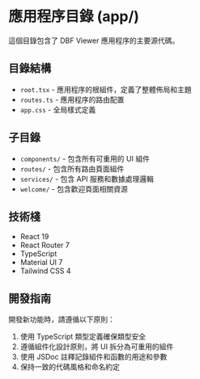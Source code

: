 # 應用程序目錄 (app/)

這個目錄包含了 DBF Viewer 應用程序的主要源代碼。

## 目錄結構

- `root.tsx` - 應用程序的根組件，定義了整體佈局和主題
- `routes.ts` - 應用程序的路由配置
- `app.css` - 全局樣式定義

## 子目錄

- `components/` - 包含所有可重用的 UI 組件
- `routes/` - 包含所有路由頁面組件
- `services/` - 包含 API 服務和數據處理邏輯
- `welcome/` - 包含歡迎頁面相關資源

## 技術棧

- React 19
- React Router 7
- TypeScript
- Material UI 7
- Tailwind CSS 4

## 開發指南

開發新功能時，請遵循以下原則：

1. 使用 TypeScript 類型定義確保類型安全
2. 遵循組件化設計原則，將 UI 拆分為可重用的組件
3. 使用 JSDoc 註釋記錄組件和函數的用途和參數
4. 保持一致的代碼風格和命名約定